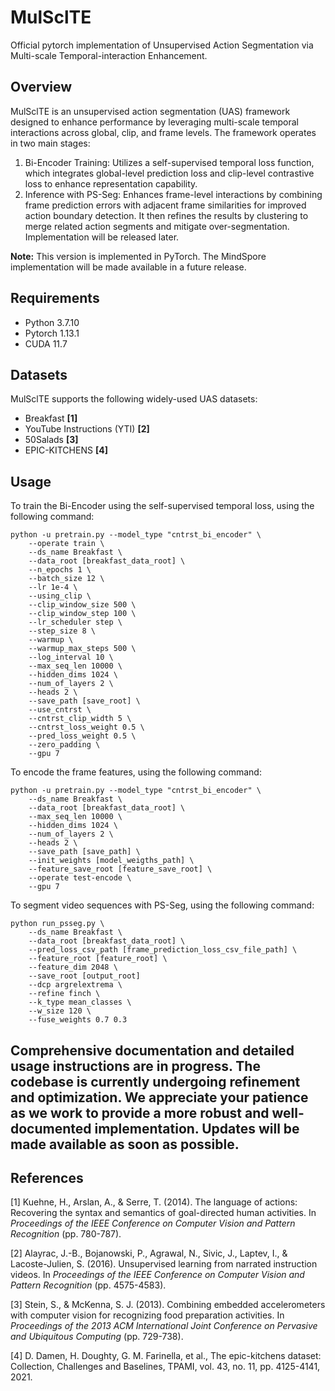 # MulSclTE
Official pytorch implementation of Unsupervised Action Segmentation via Multi-scale Temporal-interaction Enhancement.

## Overview
MulSclTE is an unsupervised action segmentation (UAS) framework designed to enhance performance by leveraging multi-scale temporal interactions across global, clip, and frame levels. The framework operates in two main stages:

1. Bi-Encoder Training: Utilizes a self-supervised temporal loss function, which integrates global-level prediction loss and clip-level contrastive loss to enhance representation capability.
2. Inference with PS-Seg: Enhances frame-level interactions by combining frame prediction errors with adjacent frame similarities for improved action boundary detection. It then refines the results by clustering to merge related action segments and mitigate over-segmentation. Implementation will be released later.

**Note:** This version is implemented in PyTorch. The MindSpore implementation will be made available in a future release.

## Requirements
- Python 3.7.10 
- Pytorch 1.13.1
- CUDA 11.7

## Datasets
MulSclTE supports the following widely-used UAS datasets:
- Breakfast **[1]**
- YouTube Instructions (YTI) **[2]**
- 50Salads **[3]**
- EPIC-KITCHENS **[4]**

## Usage
To train the Bi-Encoder using the self-supervised temporal loss, using the following command:
```
python -u pretrain.py --model_type "cntrst_bi_encoder" \
    --operate train \
    --ds_name Breakfast \
    --data_root [breakfast_data_root] \
    --n_epochs 1 \
    --batch_size 12 \
    --lr 1e-4 \
    --using_clip \
    --clip_window_size 500 \
    --clip_window_step 100 \
    --lr_scheduler step \
    --step_size 8 \
    --warmup \
    --warmup_max_steps 500 \
    --log_interval 10 \
    --max_seq_len 10000 \
    --hidden_dims 1024 \
    --num_of_layers 2 \
    --heads 2 \
    --save_path [save_root] \
    --use_cntrst \
    --cntrst_clip_width 5 \
    --cntrst_loss_weight 0.5 \
    --pred_loss_weight 0.5 \
    --zero_padding \
    --gpu 7 
```

To encode the frame features, using the following command:
```
python -u pretrain.py --model_type "cntrst_bi_encoder" \
    --ds_name Breakfast \
    --data_root [breakfast_data_root] \
    --max_seq_len 10000 \
    --hidden_dims 1024 \
    --num_of_layers 2 \
    --heads 2 \
    --save_path [save_path] \
    --init_weights [model_weigths_path] \
    --feature_save_root [feature_save_root] \
    --operate test-encode \
    --gpu 7 
```

To segment video sequences with PS-Seg, using the following command:
```
python run_psseg.py \
    --ds_name Breakfast \
    --data_root [breakfast_data_root] \
    --pred_loss_csv_path [frame_prediction_loss_csv_file_path] \
    --feature_root [feature_root] \
    --feature_dim 2048 \
    --save_root [output_root]
    --dcp argrelextrema \
    --refine finch \
    --k_type mean_classes \
    --w_size 120 \
    --fuse_weights 0.7 0.3
```

## Comprehensive documentation and detailed usage instructions are in progress. The codebase is currently undergoing refinement and optimization. We appreciate your patience as we work to provide a more robust and well-documented implementation. Updates will be made available as soon as possible.

## References

[1] Kuehne, H., Arslan, A., & Serre, T. (2014). The language of actions: Recovering the syntax and semantics of goal-directed human activities. In *Proceedings of the IEEE Conference on Computer Vision and Pattern Recognition* (pp. 780-787).

[2] Alayrac, J.-B., Bojanowski, P., Agrawal, N., Sivic, J., Laptev, I., & Lacoste-Julien, S. (2016). Unsupervised learning from narrated instruction videos. In *Proceedings of the IEEE Conference on Computer Vision and Pattern Recognition* (pp. 4575-4583).

[3] Stein, S., & McKenna, S. J. (2013). Combining embedded accelerometers with computer vision for recognizing food preparation activities. In *Proceedings of the 2013 ACM International Joint Conference on Pervasive and Ubiquitous Computing* (pp. 729-738).

[4] D. Damen, H. Doughty, G. M. Farinella, et al., The epic-kitchens dataset: Collection, Challenges and Baselines, TPAMI, vol. 43, no. 11, pp. 4125-4141, 2021.
